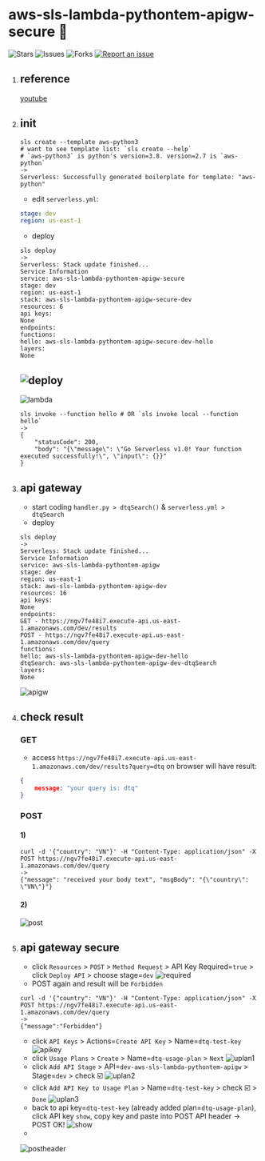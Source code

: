 # aws-sls-lambda-pythontem-apigw-secure 🐳

![Stars](https://img.shields.io/github/stars/tquangdo/aws-sls-lambda-pythontem-apigw-secure?color=f05340)
![Issues](https://img.shields.io/github/issues/tquangdo/aws-sls-lambda-pythontem-apigw-secure?color=f05340)
![Forks](https://img.shields.io/github/forks/tquangdo/aws-sls-lambda-pythontem-apigw-secure?color=f05340)
[![Report an issue](https://img.shields.io/badge/Support-Issues-green)](https://github.com/tquangdo/aws-sls-lambda-pythontem-apigw-secure/issues/new)

1. ## reference
    [youtube](https://www.youtube.com/playlist?list=PLxzKY3wu0_FJuyy7dUn5unlWmM7QuPo6e)

1. ## init
    ```shell
    sls create --template aws-python3
    # want to see template list: `sls create --help`
    # `aws-python3` is python's version=3.8. version=2.7 is `aws-python`
    ->
    Serverless: Successfully generated boilerplate for template: "aws-python"
    ```
    - edit `serverless.yml`:
    ```yaml
    stage: dev
    region: us-east-1
    ```
    - deploy
    ```shell
    sls deploy
    ->
    Serverless: Stack update finished...
    Service Information
    service: aws-sls-lambda-pythontem-apigw-secure
    stage: dev
    region: us-east-1
    stack: aws-sls-lambda-pythontem-apigw-secure-dev
    resources: 6
    api keys:
    None
    endpoints:
    functions:
    hello: aws-sls-lambda-pythontem-apigw-secure-dev-hello
    layers:
    None
    ```
    ![deploy](screenshots/deploy.png)
    -
    ![lambda](screenshots/lambda.png)
    ```shell
    sls invoke --function hello # OR `sls invoke local --function hello`
    ->
    {
        "statusCode": 200,
        "body": "{\"message\": \"Go Serverless v1.0! Your function executed successfully!\", \"input\": {}}"
    }
    ```

1. ## api gateway
    - start coding `handler.py > dtqSearch()` & `serverless.yml > dtqSearch`
    - deploy
    ```shell
    sls deploy
    ->
    Serverless: Stack update finished...
    Service Information
    service: aws-sls-lambda-pythontem-apigw
    stage: dev
    region: us-east-1
    stack: aws-sls-lambda-pythontem-apigw-dev
    resources: 16
    api keys:
    None
    endpoints:
    GET - https://ngv7fe48i7.execute-api.us-east-1.amazonaws.com/dev/results
    POST - https://ngv7fe48i7.execute-api.us-east-1.amazonaws.com/dev/query
    functions:
    hello: aws-sls-lambda-pythontem-apigw-dev-hello
    dtqSearch: aws-sls-lambda-pythontem-apigw-dev-dtqSearch
    layers:
    None
    ```
    ![apigw](screenshots/apigw.png)

1. ## check result
    ### GET
    -  access `https://ngv7fe48i7.execute-api.us-east-1.amazonaws.com/dev/results?query=dtq` on browser will have result:
    ```json
    {
        message: "your query is: dtq"
    }
    ```
    ### POST
    #### 1)
    ```shell
    curl -d '{"country": "VN"}' -H "Content-Type: application/json" -X POST https://ngv7fe48i7.execute-api.us-east-1.amazonaws.com/dev/query
    ->
    {"message": "received your body text", "msgBody": "{\"country\": \"VN\"}"}
    ``` 
    #### 2)
    ![post](screenshots/post.png)

1. ## api gateway secure
    - click `Resources` > `POST` > `Method Request` > API Key Required=`true` > click `Deploy API` > choose stage=`dev`
    ![required](screenshots/required.png)
    - POST again and result will be `Forbidden`
    ```shell
    curl -d '{"country": "VN"}' -H "Content-Type: application/json" -X POST https://ngv7fe48i7.execute-api.us-east-1.amazonaws.com/dev/query
    ->
    {"message":"Forbidden"}
    ```
    - click `API Keys` > Actions=`Create API Key` > Name=`dtq-test-key`
    ![apikey](screenshots/apikey.png)
    - click `Usage Plans` > `Create` > Name=`dtq-usage-plan` > `Next`
    ![uplan1](screenshots/uplan1.png)
    - click `Add API Stage` > API=`dev-aws-sls-lambda-pythontem-apigw` > Stage=`dev` > check ☑️
    ![uplan2](screenshots/uplan2.png)
    - click `Add API Key to Usage Plan` > Name=`dtq-test-key` > check ☑️ > `Done`
    ![uplan3](screenshots/uplan3.png)
    - back to api key=`dtq-test-key` (already added plan=`dtq-usage-plan`), click API key `show`, copy key and paste into POST API header -> POST OK!
    ![show](screenshots/show.png)
    -
    ![postheader](screenshots/postheader.png)

